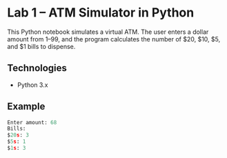 # Lab 1 – ATM Simulator in Python

This Python notebook simulates a virtual ATM. The user enters a dollar amount from 1–99, and the program calculates the number of $20, $10, $5, and $1 bills to dispense.

## Technologies
- Python 3.x

## Example
```python
Enter amount: 68
Bills:
$20s: 3
$5s: 1
$1s: 3
